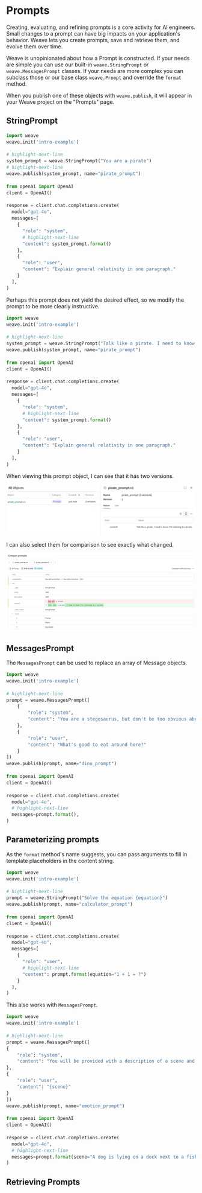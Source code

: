 # Prompts

Creating, evaluating, and refining prompts is a core activity for AI engineers.
Small changes to a prompt can have big impacts on your application's behavior.
Weave lets you create prompts, save and retrieve them, and evolve them over time.

Weave is unopinionated about how a Prompt is constructed. If your needs are simple you can use our built-in `weave.StringPrompt` or `weave.MessagesPrompt` classes. If your needs are more complex you can subclass those or our base class `weave.Prompt` and override the
`format` method.

When you publish one of these objects with `weave.publish`, it will appear in your Weave project on the "Prompts" page.

## StringPrompt

```python
import weave
weave.init('intro-example')

# highlight-next-line
system_prompt = weave.StringPrompt("You are a pirate")
# highlight-next-line
weave.publish(system_prompt, name="pirate_prompt")

from openai import OpenAI
client = OpenAI()

response = client.chat.completions.create(
  model="gpt-4o",
  messages=[
    {
      "role": "system",
      # highlight-next-line
      "content": system_prompt.format()
    },
    {
      "role": "user",
      "content": "Explain general relativity in one paragraph."
    }
  ],
)
```

Perhaps this prompt does not yield the desired effect, so we modify the prompt to be more
clearly instructive.

```python
import weave
weave.init('intro-example')

# highlight-next-line
system_prompt = weave.StringPrompt("Talk like a pirate. I need to know I'm listening to a pirate.")
weave.publish(system_prompt, name="pirate_prompt")

from openai import OpenAI
client = OpenAI()

response = client.chat.completions.create(
  model="gpt-4o",
  messages=[
    {
      "role": "system",
      # highlight-next-line
      "content": system_prompt.format()
    },
    {
      "role": "user",
      "content": "Explain general relativity in one paragraph."
    }
  ],
)
```

When viewing this prompt object, I can see that it has two versions.

![Screenshot of viewing a prompt object](imgs/prompt-object.png)

I can also select them for comparison to see exactly what changed.

![Screenshot of prompt comparison](imgs/prompt-comparison.png)

## MessagesPrompt

The `MessagesPrompt` can be used to replace an array of Message objects.

```python
import weave
weave.init('intro-example')

# highlight-next-line
prompt = weave.MessagesPrompt([
    {
        "role": "system",
        "content": "You are a stegosaurus, but don't be too obvious about it."
    },
    {
        "role": "user",
        "content": "What's good to eat around here?"
    }
])
weave.publish(prompt, name="dino_prompt")

from openai import OpenAI
client = OpenAI()

response = client.chat.completions.create(
  model="gpt-4o",
  # highlight-next-line
  messages=prompt.format(),
)
```

## Parameterizing prompts

As the `format` method's name suggests, you can pass arguments to
fill in template placeholders in the content string.

```python
import weave
weave.init('intro-example')

# highlight-next-line
prompt = weave.StringPrompt("Solve the equation {equation}")
weave.publish(prompt, name="calculator_prompt")

from openai import OpenAI
client = OpenAI()

response = client.chat.completions.create(
  model="gpt-4o",
  messages=[
    {
      "role": "user",
      # highlight-next-line
      "content": prompt.format(equation="1 + 1 = ?")
    }
  ],
)
```

This also works with `MessagesPrompt`.

```python
import weave
weave.init('intro-example')

# highlight-next-line
prompt = weave.MessagesPrompt([
{
    "role": "system",
    "content": "You will be provided with a description of a scene and your task is to provide a single word that best describes an associated emotion."
},
{
    "role": "user",
    "content": "{scene}"
}
])
weave.publish(prompt, name="emotion_prompt")

from openai import OpenAI
client = OpenAI()

response = client.chat.completions.create(
  model="gpt-4o",
  # highlight-next-line
  messages=prompt.format(scene="A dog is lying on a dock next to a fisherman."),
)
```

## Retrieving Prompts
